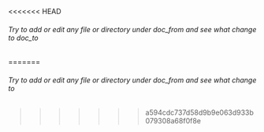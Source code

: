 <<<<<<< HEAD
###### Try to add or edit any file or directory under doc_from and see what change to doc_to
=======
###### Try to add or edit any file or directory under doc_from and see what change to 
>>>>>>> a594cdc737d58d9b9e063d933b079308a68f0f8e
